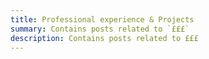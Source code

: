 ```yaml
---
title: Professional experience & Projects
summary: Contains posts related to `£££`
description: Contains posts related to £££
---
```


